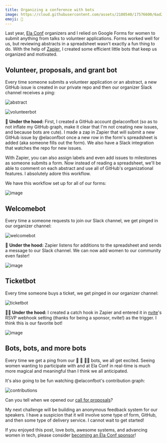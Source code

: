 ```yaml
---
title: Organizing a conference with bots
image: https://cloud.githubusercontent.com/assets/2180540/17576600/6ad2076e-5f42-11e6-8b3a-d2ca29823192.png
emoji: 🤖
---
```


Last year, [Ela Conf](http://elaconf.com) organizers and I relied on Google Forms for women to submit anything from talks to volunteer applications. Forms worked well for us, but reviewing abstracts in a spreadsheet wasn't exactly a fun thing to do. With the help of [Zapier](https://zapier.com/), I created some efficient little bots that keep us organized and motivated.

## Volunteer, proposals, and grant bot

Every time someone submits a volunteer application or an abstract, a new GitHub issue is created in our private repo and then our organizer Slack channel receives a ping:

![abstract](https://cloud.githubusercontent.com/assets/2180540/17576762/664883c4-5f44-11e6-8a1b-f8c644526672.png)

![volunteerbot](https://cloud.githubusercontent.com/assets/2180540/17576748/3b4f1bd8-5f44-11e6-946d-2cc2c0290260.png)

:raising_hand: **Under the hood:** First, I created a GitHub account @elaconfbot (so as to not inflate my GitHub graph, make it clear that I'm not creating new issues, and because bots are cute). I made a zap in Zapier that will submit a new GitHub issue by @elaconfbot once a new row in the form's spreadsheet is added (aka someone fills out the form). We also have a Slack integration that watches the repo for new issues.

With Zapier, you can also assign labels and even add issues to milestones as someone submits a form. Now instead of reading a spreadsheet, we'll be able to comment on each abstract and use all of GitHub's organizational features. I absolutely adore this workflow.

We have this workflow set up for all of our forms:

![image](https://cloud.githubusercontent.com/assets/2180540/17576807/d451df46-5f44-11e6-8736-f3c6d60ff112.png)

## Welcomebot

Every time a someone requests to join our Slack channel, we get pinged in our organizer channel:

![welcomebot](https://cloud.githubusercontent.com/assets/2180540/17576722/d80304d6-5f43-11e6-9057-83af82176149.png)

:wave: **Under the hood:** Zapier listens for additions to the spreadsheet and sends a message to our Slack channel. We can now add women to our community even faster!

![image](https://cloud.githubusercontent.com/assets/2180540/17576797/bc0f2f92-5f44-11e6-9bfe-addc4bd3547c.png)

## Ticketbot

Every time someone buys a ticket, we get pinged in our organizer channel:

![ticketbot](https://cloud.githubusercontent.com/assets/2180540/17576736/0d04adce-5f44-11e6-9bcb-2559e892fe3d.png)

:ok_woman: **Under the hood:** I created a catch hook in Zapier and entered it in [nvite](https://nvite.com)'s RSVP webhook setting (thanks for being a sponsor, nvite!) as the trigger. I think this is our favorite bot!

![image](https://cloud.githubusercontent.com/assets/2180540/17576784/9cc48722-5f44-11e6-91ce-82e893ffbf30.png)

## Bots, bots, and more bots

Every time we get a ping from our :raising_hand: :wave: :ok_woman: bots, we all get excited. Seeing women wanting to participate with and at Ela Conf in real-time is much more magical and meaningful than I think we all anticipated.

It's also going to be fun watching @elaconfbot's contribution graph:

![contributions](https://cloud.githubusercontent.com/assets/2180540/17576770/84f44ea2-5f44-11e6-8be1-3b62e5a81bca.png)

Can you tell when we opened our [call for proposals](http://elaconf.com/proposals/)?

My next challenge will be building an anonymous feedback system for our speakers. I have a suspicion that it will involve some type of form, GitHub, and then some type of delivery service. I cannot wait to get started!

If you enjoyed this post, love bots, awesome systems, and advancing women in tech, please consider [becoming an Ela Conf sponsor](http://elaconf.com/sponsor/)!

